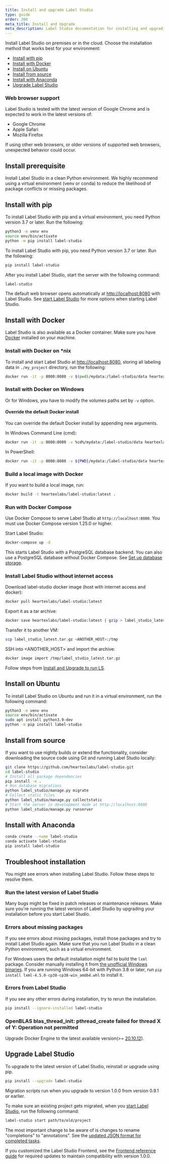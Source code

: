 ```yaml
---
title: Install and upgrade Label Studio
type: guide
order: 200
meta_title: Install and Upgrade
meta_description: Label Studio documentation for installing and upgrading Label Studio with Docker, pip, and anaconda to use for your machine learning and data science projects. 
---
```


Install Label Studio on premises or in the cloud. Choose the installation method that works best for your environment:
- [Install with pip](#Install-with-pip)
- [Install with Docker](#Install-with-Docker)
- [Install on Ubuntu](#Install-on-Ubuntu)
- [Install from source](#Install-from-source)
- [Install with Anaconda](#Install-with-Anaconda)
- [Upgrade Label Studio](#Upgrade-Label-Studio)

<!-- md deploy.md -->

### Web browser support
Label Studio is tested with the latest version of Google Chrome and is expected to work in the latest versions of:
- Google Chrome
- Apple Safari
- Mozilla Firefox

If using other web browsers, or older versions of supported web browsers, unexpected behavior could occur. 

## Install prerequisite
Install Label Studio in a clean Python environment. We highly recommend using a virtual environment (venv or conda) to reduce the likelihood of package conflicts or missing packages.

## Install with pip

To install Label Studio with pip and a virtual environment, you need Python version 3.7 or later. Run the following:
```bash
python3 -m venv env
source env/bin/activate
python -m pip install label-studio
```

To install Label Studio with pip, you need Python version 3.7 or later. Run the following:
```bash
pip install label-studio
```

After you install Label Studio, start the server with the following command: 
```bash
label-studio
```
The default web browser opens automatically at [http://localhost:8080](http://localhost:8080) with Label Studio. See [start Label Studio](start.html) for more options when starting Label Studio.

## Install with Docker

Label Studio is also available as a Docker container. Make sure you have [Docker](https://www.docker.com/) installed on your machine.


### Install with Docker on *nix
To install and start Label Studio at [http://localhost:8080](http://localhost:8080), storing all labeling data in `./my_project` directory, run the following:
```bash
docker run -it -p 8080:8080 -v $(pwd)/mydata:/label-studio/data heartexlabs/label-studio:latest
```

### Install with Docker on Windows
Or for Windows, you have to modify the volumes paths set by `-v` option.

#### Override the default Docker install
You can override the default Docker install by appending new arguments.

In Windows Command Line (cmd):
```bash
docker run -it -p 8080:8080 -v %cd%/mydata:/label-studio/data heartexlabs/label-studio:latest label-studio --log-level DEBUG
```

In PowerShell:
```bash
docker run -it -p 8080:8080 -v ${PWD}/mydata:/label-studio/data heartexlabs/label-studio:latest label-studio --log-level DEBUG
```

### Build a local image with Docker
If you want to build a local image, run:
```bash
docker build -t heartexlabs/label-studio:latest .
```

### Run with Docker Compose
Use Docker Compose to serve Label Studio at `http://localhost:8080`. You must use Docker Compose version 1.25.0 or higher.

Start Label Studio:
```bash
docker-compose up -d
```

This starts Label Studio with a PostgreSQL database backend. You can also use a PostgreSQL database without Docker Compose. See [Set up database storage](storedata.html).

### Install Label Studio without internet access
Download label-studio docker image (host with internet access and docker):
```bash 
docker pull heartexlabs/label-studio:latest
```

Export it as a tar archive: 
```bash
docker save heartexlabs/label-studio:latest | gzip > label_studio_latest.tar.gz
```

Transfer it to another VM:
```bash
scp label_studio_latest.tar.gz <ANOTHER_HOST>:/tmp
```

SSH into <ANOTHER_HOST> and import the archive:
```bash
docker image import /tmp/label_studio_latest.tar.gz
```

Follow steps from [Install and Upgrade to run LS](install.html#Install-with-Docker).

## Install on Ubuntu

To install Label Studio on Ubuntu and run it in a virtual environment, run the following command:

```bash
python3 -m venv env
source env/bin/activate
sudo apt install python3.9-dev
python -m pip install label-studio
```

## Install from source

If you want to use nightly builds or extend the functionality, consider downloading the source code using Git and running Label Studio locally:

```bash
git clone https://github.com/heartexlabs/label-studio.git
cd label-studio
# Install all package dependencies
pip install -e .
# Run database migrations
python label_studio/manage.py migrate
# Collect static files
python label_studio/manage.py collectstatic
# Start the server in development mode at http://localhost:8080
python label_studio/manage.py runserver
```

## Install with Anaconda

```bash
conda create --name label-studio
conda activate label-studio
pip install label-studio
```

## Troubleshoot installation

You might see errors when installing Label Studio. Follow these steps to resolve them.

### Run the latest version of Label Studio
Many bugs might be fixed in patch releases or maintenance releases. Make sure you're running the latest version of Label Studio by upgrading your installation before you start Label Studio. 

### Errors about missing packages

If you see errors about missing packages, install those packages and try to install Label Studio again. Make sure that you run Label Studio in a clean Python environment, such as a virtual environment.

For Windows users the default installation might fail to build the `lxml` package. Consider manually installing it from [the unofficial Windows binaries](https://www.lfd.uci.edu/~gohlke/pythonlibs/#lxml). If you are running Windows 64-bit with Python 3.8 or later, run `pip install lxml‑4.5.0‑cp38‑cp38‑win_amd64.whl` to install it. 


### Errors from Label Studio 

If you see any other errors during installation, try to rerun the installation.

```bash
pip install --ignore-installed label-studio
```

### OpenBLAS blas_thread_init: pthread_create failed for thread X of Y: Operation not permitted

Upgrade Docker Engine to the latest available version(>= [20.10.12](https://docs.docker.com/engine/release-notes/#201012)).

## Upgrade Label Studio
To upgrade to the latest version of Label Studio, reinstall or upgrade using pip. 


```bash
pip install --upgrade label-studio
```

Migration scripts run when you upgrade to version 1.0.0 from version 0.9.1 or earlier. 

To make sure an existing project gets migrated, when you [start Label Studio](start.html), run the following command:

```bash
label-studio start path/to/old/project 
```

The most important change to be aware of is changes to rename "completions" to "annotations". See the [updated JSON format for completed tasks](export.html#Raw_JSON_format_of_completed_tasks). 

If you customized the Label Studio Frontend, see the [Frontend reference guide](frontend_reference.html) for required updates to maintain compatibility with version 1.0.0.  
